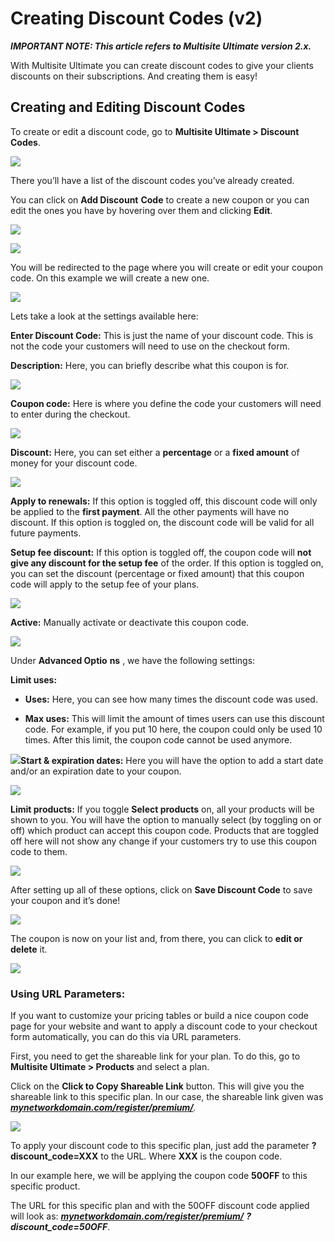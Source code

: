 # Creating Discount Codes (v2)

_**IMPORTANT NOTE: This article refers to Multisite Ultimate version 2.x.**_

With Multisite Ultimate you can create discount codes to give your clients discounts on their subscriptions. And creating them is easy!

## Creating and Editing Discount Codes

To create or edit a discount code, go to **Multisite Ultimate > Discount Codes**.

![](https://wp-ultimo-space.fra1.cdn.digitaloceanspaces.com/hs-file-G2iYAraljI.png)

There you’ll have a list of the discount codes you’ve already created.

You can click on **Add Discount** **Code** to create a new coupon or you can edit the ones you have by hovering over them and clicking **Edit**.

![](https://wp-ultimo-space.fra1.cdn.digitaloceanspaces.com/hs-file-nl6H0I06Jl.png)

![](https://wp-ultimo-space.fra1.cdn.digitaloceanspaces.com/hs-file-3puhU5xCFF.png)

You will be redirected to the page where you will create or edit your coupon code. On this example we will create a new one.

![](https://wp-ultimo-space.fra1.cdn.digitaloceanspaces.com/hs-file-9dup6xM4Cx.png)

Lets take a look at the settings available here:

**Enter Discount Code:** This is just the name of your discount code. This is not the code your customers will need to use on the checkout form.

**Description:** Here, you can briefly describe what this coupon is for.

![](https://wp-ultimo-space.fra1.cdn.digitaloceanspaces.com/hs-file-V97PvPqtmK.png)

**Coupon code:** Here is where you define the code your customers will need to enter during the checkout.

![](https://wp-ultimo-space.fra1.cdn.digitaloceanspaces.com/hs-file-En58UdF3b7.png)

**Discount:** Here, you can set either a **percentage** or a **fixed amount** of money for your discount code.

![](https://wp-ultimo-space.fra1.cdn.digitaloceanspaces.com/hs-file-96cicxcs7f.png)

**Apply to renewals:** If this option is toggled off, this discount code will only be applied to the **first payment**. All the other payments will have no discount. If this option is toggled on, the discount code will be valid for all future payments.

**Setup fee discount:** If this option is toggled off, the coupon code will **not give any discount for the setup fee** of the order. If this option is toggled on, you can set the discount (percentage or fixed amount) that this coupon code will apply to the setup fee of your plans.

![](https://wp-ultimo-space.fra1.cdn.digitaloceanspaces.com/hs-file-zDYmcgHcoq.png)

**Active:** Manually activate or deactivate this coupon code.

![](https://wp-ultimo-space.fra1.cdn.digitaloceanspaces.com/hs-file-rwNFfGobBB.png)

Under **Advanced Optio** **ns** , we have the following settings:

**Limit uses:**

  * **Uses:** Here, you can see how many times the discount code was used.

  * **Max uses:** This will limit the amount of times users can use this discount code. For example, if you put 10 here, the coupon could only be used 10 times. After this limit, the coupon code cannot be used anymore.

![](https://wp-ultimo-space.fra1.cdn.digitaloceanspaces.com/hs-file-zx4xudymt2.png)**Start & expiration dates:** Here you will have the option to add a start date and/or an expiration date to your coupon.

![](https://wp-ultimo-space.fra1.cdn.digitaloceanspaces.com/hs-file-AyTJkzxz9W.png)

**Limit products:** If you toggle **Select products** on, all your products will be shown to you. You will have the option to manually select (by toggling on or off) which product can accept this coupon code. Products that are toggled off here will not show any change if your customers try to use this coupon code to them.

![](https://wp-ultimo-space.fra1.cdn.digitaloceanspaces.com/hs-file-OHK9Bgsaq7.png)

After setting up all of these options, click on **Save Discount Code** to save your coupon and it’s done!

![](https://wp-ultimo-space.fra1.cdn.digitaloceanspaces.com/hs-file-wAAoviDov8.png)

The coupon is now on your list and, from there, you can click to **edit or delete** it.

![](https://wp-ultimo-space.fra1.cdn.digitaloceanspaces.com/hs-file-ySn575AxqX.png)

### 

### Using URL Parameters:

If you want to customize your pricing tables or build a nice coupon code page for your website and want to apply a discount code to your checkout form automatically, you can do this via URL parameters.

First, you need to get the shareable link for your plan. To do this, go to **Multisite Ultimate > Products** and select a plan.

Click on the **Click to Copy Shareable Link** button. This will give you the shareable link to this specific plan. In our case, the shareable link given was [_**mynetworkdomain.com/register/premium/**_](http://mynetworkdomain.com/register/premium/)_._

![](https://wp-ultimo-space.fra1.cdn.digitaloceanspaces.com/hs-file-TecoStCUYi.png)

To apply your discount code to this specific plan, just add the parameter **?discount_code=XXX** to the URL. Where **XXX** is the coupon code.

In our example here, we will be applying the coupon code **50OFF** to this specific product.

The URL for this specific plan and with the 50OFF discount code applied will look as: [_**mynetworkdomain.com/register/premium/**_](http://mynetworkdomain.com/register/premium/) _**?discount_code=50OFF**_.

### 
